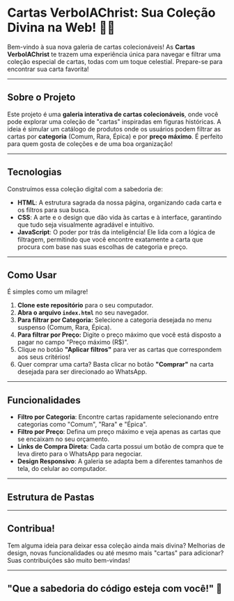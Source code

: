 # Cartas VerboIAChrist: Sua Coleção Divina na Web! 📜✨

Bem-vindo à sua nova galeria de cartas colecionáveis! 
As **Cartas VerboIAChrist** te trazem uma experiência única para navegar e filtrar uma coleção especial de cartas, todas com um toque celestial. 
Prepare-se para encontrar sua carta favorita!

---

## Sobre o Projeto

Este projeto é uma **galeria interativa de cartas colecionáveis**, onde você pode explorar uma coleção de "cartas" inspiradas em figuras históricas. 
A ideia é simular um catálogo de produtos onde os usuários podem filtrar as cartas por **categoria** (Comum, Rara, Épica) e por **preço máximo**. É perfeito para quem gosta de coleções e de uma boa organização!

---

## Tecnologias

Construímos essa coleção digital com a sabedoria de:

* **HTML**: A estrutura sagrada da nossa página, organizando cada carta e os filtros para sua busca.
* **CSS**: A arte e o design que dão vida às cartas e à interface, garantindo que tudo seja visualmente agradável e intuitivo.
* **JavaScript**: O poder por trás da inteligência! Ele lida com a lógica de filtragem, permitindo que você encontre exatamente a carta que procura com base nas suas escolhas de categoria e preço.

---

## Como Usar

É simples como um milagre!

1.  **Clone este repositório** para o seu computador.
2.  **Abra o arquivo `index.html`** no seu navegador.
3.  **Para filtrar por Categoria:** Selecione a categoria desejada no menu suspenso (Comum, Rara, Épica).
4.  **Para filtrar por Preço:** Digite o preço máximo que você está disposto a pagar no campo "Preço máximo (R$)".
5.  Clique no botão **"Aplicar filtros"** para ver as cartas que correspondem aos seus critérios!
6.  Quer comprar uma carta? Basta clicar no botão **"Comprar"** na carta desejada para ser direcionado ao WhatsApp.

---

## Funcionalidades

* **Filtro por Categoria**: Encontre cartas rapidamente selecionando entre categorias como "Comum", "Rara" e "Épica".
* **Filtro por Preço**: Defina um preço máximo e veja apenas as cartas que se encaixam no seu orçamento.
* **Links de Compra Direta**: Cada carta possui um botão de compra que te leva direto para o WhatsApp para negociar.
* **Design Responsivo**: A galeria se adapta bem a diferentes tamanhos de tela, do celular ao computador.

---

## Estrutura de Pastas
---

## Contribua!

Tem alguma ideia para deixar essa coleção ainda mais divina? Melhorias de design, novas funcionalidades ou até mesmo mais "cartas" para adicionar? Suas contribuições são muito bem-vindas!

---

## "Que a sabedoria do código esteja com você!" 🙏
